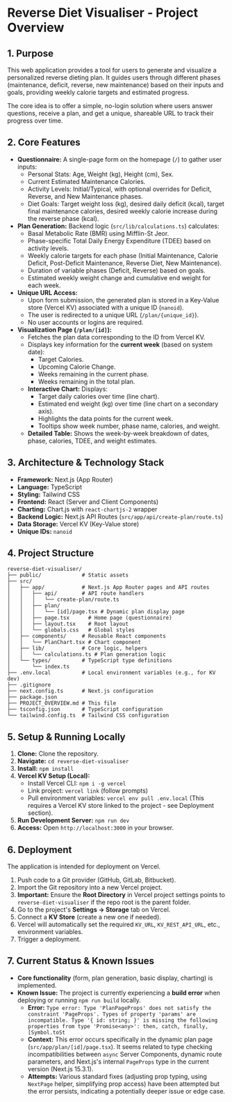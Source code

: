 # Reverse Diet Visualiser - Project Overview

## 1. Purpose

This web application provides a tool for users to generate and visualize a personalized reverse dieting plan. It guides users through different phases (maintenance, deficit, reverse, new maintenance) based on their inputs and goals, providing weekly calorie targets and estimated progress.

The core idea is to offer a simple, no-login solution where users answer questions, receive a plan, and get a unique, shareable URL to track their progress over time.

## 2. Core Features

*   **Questionnaire:** A single-page form on the homepage (`/`) to gather user inputs:
    *   Personal Stats: Age, Weight (kg), Height (cm), Sex.
    *   Current Estimated Maintenance Calories.
    *   Activity Levels: Initial/Typical, with optional overrides for Deficit, Reverse, and New Maintenance phases.
    *   Diet Goals: Target weight loss (kg), desired daily deficit (kcal), target final maintenance calories, desired weekly calorie increase during the reverse phase (kcal).
*   **Plan Generation:** Backend logic (`src/lib/calculations.ts`) calculates:
    *   Basal Metabolic Rate (BMR) using Mifflin-St Jeor.
    *   Phase-specific Total Daily Energy Expenditure (TDEE) based on activity levels.
    *   Weekly calorie targets for each phase (Initial Maintenance, Calorie Deficit, Post-Deficit Maintenance, Reverse Diet, New Maintenance).
    *   Duration of variable phases (Deficit, Reverse) based on goals.
    *   Estimated weekly weight change and cumulative end weight for each week.
*   **Unique URL Access:**
    *   Upon form submission, the generated plan is stored in a Key-Value store (Vercel KV) associated with a unique ID (`nanoid`).
    *   The user is redirected to a unique URL (`/plan/{unique_id}`).
    *   No user accounts or logins are required.
*   **Visualization Page (`/plan/[id]`):**
    *   Fetches the plan data corresponding to the ID from Vercel KV.
    *   Displays key information for the **current week** (based on system date):
        *   Target Calories.
        *   Upcoming Calorie Change.
        *   Weeks remaining in the current phase.
        *   Weeks remaining in the total plan.
    *   **Interactive Chart:** Displays:
        *   Target daily calories over time (line chart).
        *   Estimated end weight (kg) over time (line chart on a secondary axis).
        *   Highlights the data points for the current week.
        *   Tooltips show week number, phase name, calories, and weight.
    *   **Detailed Table:** Shows the week-by-week breakdown of dates, phase, calories, TDEE, and weight estimates.

## 3. Architecture & Technology Stack

*   **Framework:** Next.js (App Router)
*   **Language:** TypeScript
*   **Styling:** Tailwind CSS
*   **Frontend:** React (Server and Client Components)
*   **Charting:** Chart.js with `react-chartjs-2` wrapper
*   **Backend Logic:** Next.js API Routes (`src/app/api/create-plan/route.ts`)
*   **Data Storage:** Vercel KV (Key-Value store)
*   **Unique IDs:** `nanoid`

## 4. Project Structure

```
reverse-diet-visualiser/
├── public/             # Static assets
├── src/
│   ├── app/            # Next.js App Router pages and API routes
│   │   ├── api/        # API route handlers
│   │   │   └── create-plan/route.ts
│   │   ├── plan/
│   │   │   └── [id]/page.tsx # Dynamic plan display page
│   │   ├── page.tsx      # Home page (questionnaire)
│   │   ├── layout.tsx    # Root layout
│   │   └── globals.css   # Global styles
│   ├── components/     # Reusable React components
│   │   └── PlanChart.tsx # Chart component
│   ├── lib/            # Core logic, helpers
│   │   └── calculations.ts # Plan generation logic
│   └── types/          # TypeScript type definitions
│       └── index.ts
├── .env.local          # Local environment variables (e.g., for KV dev)
├── .gitignore
├── next.config.ts      # Next.js configuration
├── package.json
├── PROJECT_OVERVIEW.md # This file
├── tsconfig.json       # TypeScript configuration
└── tailwind.config.ts  # Tailwind CSS configuration
```

## 5. Setup & Running Locally

1.  **Clone:** Clone the repository.
2.  **Navigate:** `cd reverse-diet-visualiser`
3.  **Install:** `npm install`
4.  **Vercel KV Setup (Local):**
    *   Install Vercel CLI: `npm i -g vercel`
    *   Link project: `vercel link` (follow prompts)
    *   Pull environment variables: `vercel env pull .env.local` (This requires a Vercel KV store linked to the project - see Deployment section).
5.  **Run Development Server:** `npm run dev`
6.  **Access:** Open `http://localhost:3000` in your browser.

## 6. Deployment

The application is intended for deployment on Vercel.

1.  Push code to a Git provider (GitHub, GitLab, Bitbucket).
2.  Import the Git repository into a new Vercel project.
3.  **Important:** Ensure the **Root Directory** in Vercel project settings points to `reverse-diet-visualiser` if the repo root is the parent folder.
4.  Go to the project's **Settings -> Storage** tab on Vercel.
5.  Connect a **KV Store** (create a new one if needed).
6.  Vercel will automatically set the required `KV_URL`, `KV_REST_API_URL`, etc., environment variables.
7.  Trigger a deployment.

## 7. Current Status & Known Issues

*   **Core functionality** (form, plan generation, basic display, charting) is implemented.
*   **Known Issue:** The project is currently experiencing a **build error** when deploying or running `npm run build` locally.
    *   **Error:** `Type error: Type 'PlanPageProps' does not satisfy the constraint 'PageProps'. Types of property 'params' are incompatible. Type '{ id: string; }' is missing the following properties from type 'Promise<any>': then, catch, finally, [Symbol.toSt`
    *   **Context:** This error occurs specifically in the dynamic plan page (`src/app/plan/[id]/page.tsx`). It seems related to type checking incompatibilities between `async` Server Components, dynamic route parameters, and Next.js's internal `PageProps` type in the current version (Next.js 15.3.1).
    *   **Attempts:** Various standard fixes (adjusting prop typing, using `NextPage` helper, simplifying prop access) have been attempted but the error persists, indicating a potentially deeper issue or edge case. 